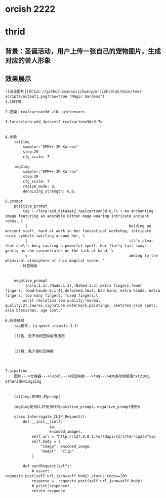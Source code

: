# orcish   2222

# thrid 

## 背景：圣诞活动，用户上传一张自己的宠物图片，生成对应的兽人形象

## 效果展示
    ![这是图片](https://github.com/xusichuang/orcish/blob/main/test-scripts/output1.png?raw=true "Magic Gardens")
    1.SD环境 
    
    2.底膜：realcartoon3d_v10.safetensors 
    
    3.lora:<lora:add_dataset2_realcartoon3d:0.7> 
    
    
    4.参数
        txt2img
            sampler:"DPM++ 2M Karras"
            step:20
            cfg_scale: 7
        
        img2img
            sampler:"DPM++ 2M Karras"
            step:20
            cfg_scale: 7
            resize_mode: 0,
            denoising_strength: 0.6,
    
    5.prompt
        positive_prompt
            tag + <lora:add_dataset2_realcartoon3d:0.7> + An enchanting image featuring an adorable kitten mage wearing intricate ancient robes, \
             |                                              holding an ancient staff, hard at work in her fantastical workshop, intricate runic symbols swirling around her, \
             |                                              it\'s clear that she\'s busy casting a powerful spell. Her fluffy tail sways gently as she concentrates on the task at hand, \
             v                                              adding to the whimsical atmosphere of this magical scene. '
            标签映射
                                                            

        negative_prompt
            '(nsfw:1.3),(Nude:1.3),(Naked:1.3),extra fingers,fewer fingers, (bad-hands-5:1.4),deformed,text, bad hand, extra hands, extra fingers, too many fingers, fused fingers,\
            worst reslution,low quality,(normal quality:2),lowres,signature,watermark,paintings, sketches,skin spots, skin blemishes, age spot,'

    6.标签映射
        tag格式: (a qwert animals:1.1)
        
        (1)狗、鼠不做标签映射直接用
        
        
        (2)猫、兔子做标签映射
            

            
    7.pipeline
        图片--->分类器--->label--->标签映射--->tag--->4大类动物使用txt2img、others使用img2img

        
        txt2img:使用5.的prompt

        img2img使用CLIP反推作为positive_prompt，negative_prompt使用5.
        
        class Interrogate_CLIP_Request():
            def __init__(self,
                        ip,
                        encoded_image):
                self.url = "http://127.0.0.1:%s/sdapi/v1/interrogate"%ip
                self.body = {
                    "image": encoded_image,
                    "model": "clip"
                }
            
            def sendRequest(self):
                # assert requests.post(self.url,json=self.body).status_code==200
                response =  requests.post(self.url,json=self.body)
                # print(response)
                return response
